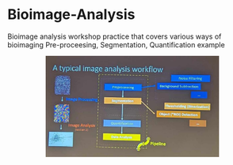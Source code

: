 # Bioimage-Analysis
Bioimage analysis workshop practice that covers various ways of bioimaging Pre-proceesing, Segmentation, Quantification example

<p align="center">
  <img src="bioimaging_workflow.jpeg" width="350" title="Bioimaging Workflow">
</p>
